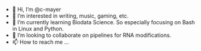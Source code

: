 - 👋 Hi, I’m @c-mayer
- 👀 I’m interested in writing, music, gaming, etc.
- 🌱 I’m currently learning Biodata Science. So especially focusing on Bash in Linux and Python.
- 💞️ I’m looking to collaborate on pipelines for RNA modifications.
- 📫 How to reach me ...

<!---
c-mayer/c-mayer is a ✨ special ✨ repository because its `README.md` (this file) appears on your GitHub profile.
You can click the Preview link to take a look at your changes.
--->

